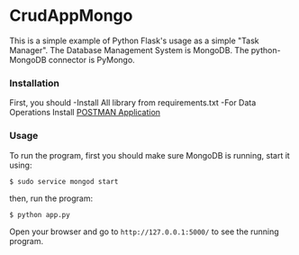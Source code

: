 # CrudAppMongo

This is a simple example of Python Flask's usage as a simple "Task Manager".
The Database Management System is MongoDB. 
The python-MongoDB connector is PyMongo.

### Installation

First, you should 
  -Install All library from requirements.txt
  -For Data Operations Install [POSTMAN Application](https://www.postman.com/downloads/)


### Usage

To run the program, first you should make sure MongoDB is running, start it using:

```
$ sudo service mongod start
```

then, run the program:

```
$ python app.py
```

Open your browser and go to `http://127.0.0.1:5000/` to see the running program.

